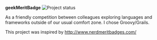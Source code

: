 **geekMeritBadge**  ![Project status](http://stillmaintained.com/druid628/Geek-Merit-Badge.png)  

As a friendly competition between colleagues exploring languages and frameworks outside of our usual comfort zone.  I chose Groovy/Grails.  

This project was inspired by http://www.nerdmeritbadges.com/  
